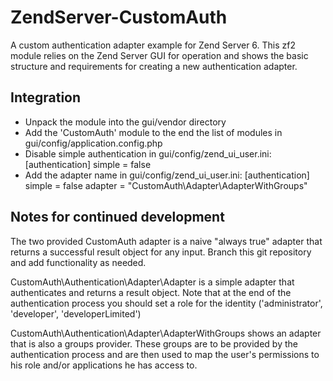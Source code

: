 ZendServer-CustomAuth
=====================

A custom authentication adapter example for Zend Server 6.
This zf2 module relies on the Zend Server GUI for operation and shows the basic structure and requirements for creating a new authentication adapter.

Integration
-----------
* Unpack the module into the gui/vendor directory
* Add the 'CustomAuth' module to the end the list of modules in gui/config/application.config.php
* Disable simple authentication in gui/config/zend_ui_user.ini:
 [authentication]
 simple = false
* Add the adapter name in gui/config/zend_ui_user.ini:
 [authentication]
 simple = false
 adapter = "CustomAuth\Adapter\AdapterWithGroups"

Notes for continued development
-------------------------------

The two provided CustomAuth adapter is a naive "always true" adapter that returns a successful result object for any input.
Branch this git repository and add functionality as needed.

CustomAuth\Authentication\Adapter\Adapter is a simple adapter that authenticates and returns a result object.
Note that at the end of the authentication process you should set a role for the identity ('administrator', 'developer', 'developerLimited')

CustomAuth\Authentication\Adapter\AdapterWithGroups shows an adapter that is also a groups provider. These groups are to be provided by the authentication process and are then used to map the user's permissions to his role and/or applications he has access to.